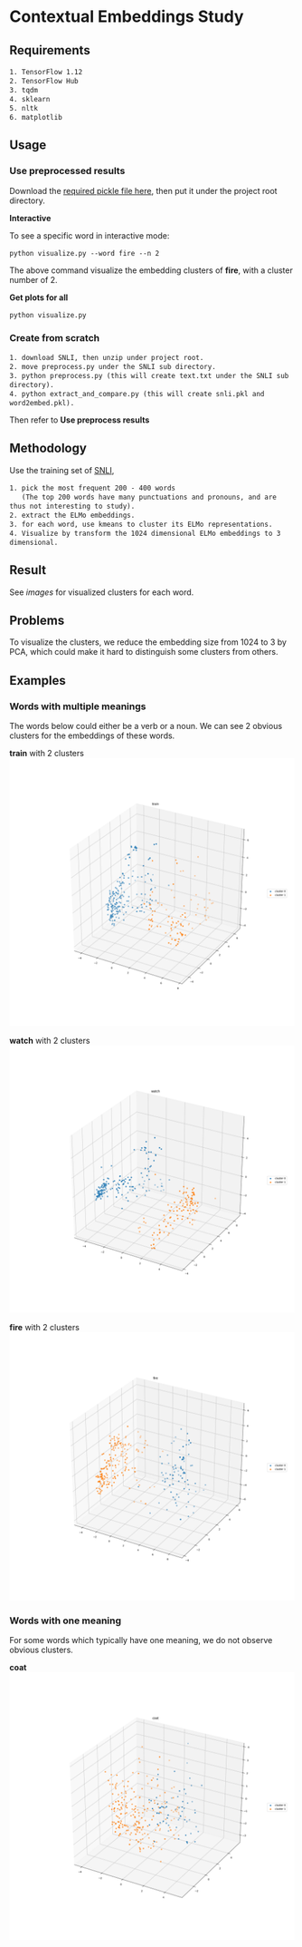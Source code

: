 # Contextual Embeddings Study

## Requirements
    1. TensorFlow 1.12
    2. TensorFlow Hub
    3. tqdm
    4. sklearn
    5. nltk
    6. matplotlib

## Usage

### Use preprocessed results

Download the [required pickle file here](https://drive.google.com/open?id=149RvKn4nPldCCmVd8Yvo7IcDhbCC4ekX), then put it under the project root directory.

**Interactive**

To see a specific word in interactive mode:
   
    python visualize.py --word fire --n 2
    
 The above command visualize the embedding clusters of **fire**, with a cluster number of 2.

**Get plots for all**
    
    python visualize.py
    
### Create from scratch

    1. download SNLI, then unzip under project root.
    2. move preprocess.py under the SNLI sub directory.
    3. python preprocess.py (this will create text.txt under the SNLI sub directory).
    4. python extract_and_compare.py (this will create snli.pkl and word2embed.pkl).

Then refer to **Use preprocess results**
    
## Methodology

Use the training set of [SNLI](https://nlp.stanford.edu/projects/snli/), 
        
    1. pick the most frequent 200 - 400 words 
       (The top 200 words have many punctuations and pronouns, and are thus not interesting to study).
    2. extract the ELMo embeddings.
    3. for each word, use kmeans to cluster its ELMo representations.
    4. Visualize by transform the 1024 dimensional ELMo embeddings to 3 dimensional.

## Result

See *images* for visualized clusters for each word.

## Problems

To visualize the clusters, we reduce the embedding size from 1024 to 3 by PCA, which could
make it hard to distinguish some clusters from others. 
    
## Examples

### Words with multiple meanings

The words below could either be a verb or a noun. 
We can see 2 obvious clusters for the embeddings of these words.

**train** with 2 clusters
![\"Train\" with 2 clusters](images/train/2.png)

**watch** with 2 clusters
![\"Watch\" with 2 clusters](images/watch/2.png)

**fire** with 2 clusters
![\"fire\" with 2 clusters](images/fire/2.png)

### Words with one meaning

For some words which typically have one meaning, we do not observe obvious clusters.

**coat** 
![\"coat\" with 2 clusters](images/coat/2.png)

